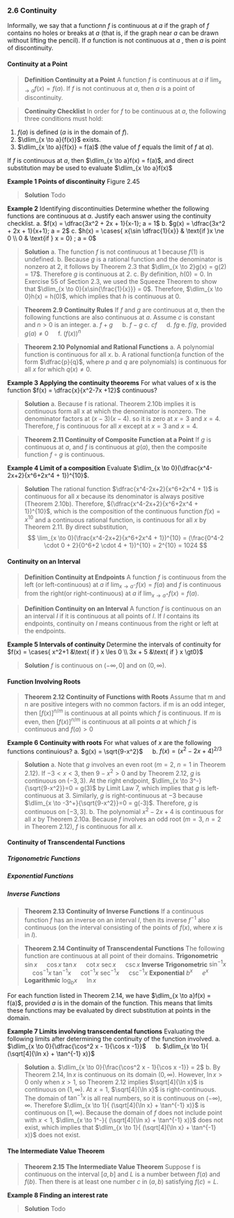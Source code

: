 ### 2.6 Continuity

Informally, we say that a functionn $f$ is continuous at $a$ if the graph of $f$ contains no holes or breaks at $a$ (that is, if the graph near $a$ can be drawn without lifting the pencil). If $a$ function is not continuous at $a$ , then $a$ is point of discontinuity.

#### Continuity at a Point

>**Definition Continuity at a Point**
A function $f$ is continuous at $a$ if $\lim_{x \to a}{f(x)} = f(a)$. If $f$ is not continuous at $a$, then $a$ is a point of discontinuity.

>**Continuity Checklist**
In order for $f$ to be continuous at $a$, the following three conditions must hold:
1. $f(a)$ is defined ($a$ is in the domain of $f$).
2. $\dlim_{x \to a}{f(x)}$ exists.
3. $\dlim_{x \to a}{f(x)} = f(a)$ (the value of $f$ equals the limit of $f$ at $a$).

If $f$ is continuous at $a$, then $\dlim_{x \to a}f(x) = f(a)$, and direct substitution may be used to evaluate $\dlim_{x \to a}f(x)$

**Example 1 Points of discontinuity**
Figure 2.45
>**Solution**
Todo

**Example 2** Identifying discontinuities
Determine whether the following functions are continuous at $a$. Justify each answer using the continuity checklist.
a. $f(x) = \dfrac{3x^2 + 2x + 1}{x-1}; a = 1$
b. $g(x) = \dfrac{3x^2 + 2x + 1}{x+1}; a = 2$
c. $h(x) = \cases{ x{\sin \dfrac{1}{x}} & \text{if }x \ne 0 \\ 0 & \text{if } x = 0} ; a = 0$
>**Solution**
a. The function $f$ is not continuous at $1$ because $f(1)$ is undefined.
b. Because $g$ is a rational function and the denominator is nonzero at $2$, it follows by Theorem 2.3 that $\dlim_{x \to 2}g(x) = g(2) = 17$. Therefore $g$ is continuous at $2$.
c. By definition, $h(0) = 0$. In Exercise 55 of Section 2.3, we used the Squeeze Theorem to show that $\dlim_{x \to 0}{x\sin{\frac{1}{x}}} = 0$. Therefore, $\dlim_{x \to 0}h(x) = h(0)$, which implies that $h$ is continuous at $0$.

>**Theorem 2.9 Continuity Rules**
If $f$ and $g$ are continuous at $a$, then the following functions are also continuous at $a$. Assume $c$ is constant and $n>0$ is an integer.
a. $f+g$ &emsp; b. $f-g$
c. $cf$ &emsp; d. $fg$
e. $f/g, \text{ provided } g(a) \ne 0$ &emsp; f. $(f(x))^n$

>**Theorem 2.10 Polynomial and Rational Functions**
a. A polynomial function is continuous for all $x$.
b. A rational function(a function of the form $\dfrac{p}{q}$, where $p$ and $q$ are polynomials) is continuous for all $x$ for which $q(x) \ne 0$.

**Example 3 Applying the continuity theorems**
For what values of x is the function $f(x) = \dfrac{x}{x^2-7x +12}$ continuous?
>**Solution**
a. Because f is rational. Theorem 2.10b implies it is continuous form all x at which the denominator is nonzero. The denominator factors at $(x-3)(x-4)$. so it is zero at $x=3$ and $x=4$. Therefore, $f$ is continuous for all $x$ except at $x=3$ and $x=4$.

>**Theorem 2.11 Continuity of Composite Function at a Point**
If $g$ is continuous at $a$, and $f$ is continuous at $g(a)$, then the composite function $f \circ g$ is continuous.

**Example 4 Limit of a composition**
Evaluate $\dlim_{x \to 0}(\dfrac{x^4-2x+2}{x^6+2x^4 + 1})^{10}$.
>**Solution**
The rational function $\dfrac{x^4-2x+2}{x^6+2x^4 + 1}$ is continuous for all $x$ because its denominator is always positive (Theorem 2.10b). Therefore, $(\dfrac{x^4-2x+2}{x^6+2x^4 + 1})^{10}$, which is the composition of the continuous function $f(x) = x^{10}$ and a continuous rational function, is continuous for all $x$ by Theorem 2.11. By direct substitution,
$$
\lim_{x \to 0}(\frac{x^4-2x+2}{x^6+2x^4 + 1})^{10} = (\frac{0^4-2 \cdot 0 + 2}{0^6+2 \cdot 4 + 1})^{10} = 2^{10} = 1024
$$

#### Continuity on an Interval
>**Definition Continuity at Endpoints**
A function $f$ is continuous from the left (or left-continuous) at $a$ if $\lim_{x \to a^-}f(x) = f(a)$ and $f$ is continuous from the right(or right-continuous) at $a$ if $\lim_{x \to a^+}f(x) = f(a)$.

>**Definition Continuity on an Interval**
A function $f$ is continuous on an an interval $I$ if it is continuous at all points of $I$. If $I$ contains its endpoints, continuity on $I$ means continuous from the right or left at the endpoints.

**Example 5 Intervals of continuity**
Determine the intervals of continuity for $f(x) = \cases{
x^2+1 &\text{ if } x \les 0 \\ 3x + 5 &\text{ if } x \gt0}$
>**Solution**
$f$ is continuous on $(-\infty, 0]$ and on $(0, \infty)$.

#### Function Involving Roots

>**Theorem 2.12 Continuity of Functions with Roots**
Assume that m and n are positive integers with no common factors. if m is an odd integer, then $[f(x)]^{n/m}$ is continuous at all points which $f$ is continuous. If $m$ is even, then $[f(x)]^{n/m}$ is continuous at all points $a$ at which $f$ is continuous and $f(a) > 0$

**Example 6 Continuity with roots**
For what values of $x$ are the following functions continuious?
a. $g(x) = \sqrt{9-x^2}$ &emsp; b. $f(x) = (x^2-2x+4)^{2/3}$
>**Solution**
a. Note that $g$ involves an even root ($m=2$, $n=1$ in Theorem 2.12). If $-3 < x <3$, then $9-x^2>0$ and by Theorem 2.12, $g$ is continuous on $(-3, 3)$.
At the right endpoint, $\dlim_{x \to 3^-}{\sqrt{9-x^2}}=0 = g(3)$ by Limit Law 7, which implies that $g$ is left-continuous at $3$. Similarly, $g$ is right-continuous at $-3$ because $\dlim_{x \to -3^+}{\sqrt{9-x^2}}=0 = g(-3)$. Therefore, $g$ is continuous on $[-3, 3]$.
b. The polynomial $x^2-2x+4$ is continuous for all $x$ by Theorem 2.10a. Because $f$ involves an odd root ($m=3$, $n=2$ in Theorem 2.12), $f$ is continuous for all $x$.

#### Continuity of Transcendental Functions
##### Trigonometric Functions
##### Exponential Functions
##### Inverse Functions
>**Theorem 2.13 Continuity of Inverse Functions**
If a continuous function $f$ has an inverse on an interval $I$, then its inverse $f^{-1}$ also continuous (on the interval consisting of the points of $f(x)$, where $x$ is in $I$).

>**Theorem 2.14 Continuity of Transcendental Functions**
The following function are continuous at all point of their domains.
**Trigonometric**
$\sin x$ &emsp; $\cos x$
$\tan x$ &emsp; $\cot x$
$\sec x$ &emsp; $\csc x$
**Inverse Trigonometric**
$\sin^{-1} x$ &emsp; $\cos^{-1} x$
$\tan^{-1} x$ &emsp; $\cot^{-1} x$
$\sec^{-1} x$ &emsp; $\csc^{-1} x$
**Exponential**
$b^x$ &emsp; $e^x$
**Logarithmic**
$\log_b x$ &emsp; $\ln x$

For each function listed in Theorem 2.14, we have $\dlim_{x \to a}f(x) = f(a)$, provided $a$ is in the domain of the function. This means that limits these functions may be evaluated by direct substitution at points in the domain.

**Example 7 Limits involving transcendental functions**
Evaluating the following limits after determining the continuity of the function involved.
a. $\dlim_{x \to 0}{\dfrac{\cos^2 x - 1}{\cos x -1}}$ &emsp; b. $\dlim_{x \to 1}{ (\sqrt[4]{\ln x} + \tan^{-1} x)}$
>**Solution**
a. $\dlim_{x \to 0}{\frac{\cos^2 x - 1}{\cos x -1}} = 2$
b. By Theorem 2.14, $\ln x$ is continuous on its domain $(0, \infty)$. However, $\ln x > 0$ only when $x >1$, so Theorem 2.12 implies $\sqrt[4]{\ln x}$ is continuous on $(1, \infty)$. At $x=1$, $\sqrt[4]{\ln x}$ is right-continuous. The domain of $\tan^{-1} x$ is all real numbers, so it is continuous on $(-\infty), \infty$. Therefore $\dlim_{x \to 1}{ (\sqrt[4]{\ln x} + \tan^{-1} x)}$ is continuous on $[1, \infty)$. Because the domain of $f$ does not include point with $x<1$,  $\dlim_{x \to 1^-}{ (\sqrt[4]{\ln x} + \tan^{-1} x)}$ does not exist, which implies that $\dlim_{x \to 1}{ (\sqrt[4]{\ln x} + \tan^{-1} x)}$ does not exist.

#### The Intermediate Value Theorem
>**Theorem 2.15 The Intermediate Value Theorem**
Suppose f is continuous on the interval $[a, b]$ and $L$ is a number between $f(a)$ and $f(b)$. Then there is at least one number $c$ in $(a, b)$ satisfying $f(c) = L$.

**Example 8 Finding an interest rate**
>**Solution**
Todo
